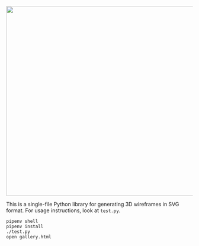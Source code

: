 <img src="https://prideout.net/blog/svg_wireframes/filmstrip.svg" width="512px">

This is a single-file Python library for generating 3D wireframes in SVG format.
For usage instructions, look at `test.py`.

```
pipenv shell
pipenv install
./test.py
open gallery.html
```
